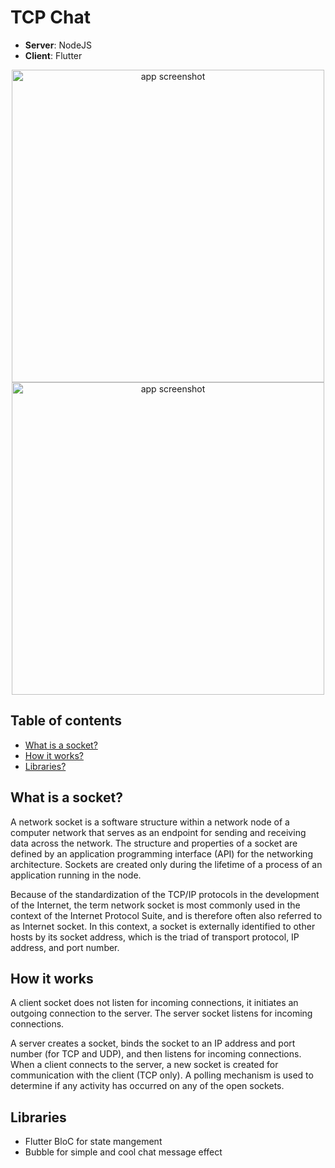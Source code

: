 # TCP Chat

- **Server**: NodeJS
- **Client**: Flutter

<p align="center">
  <img src="https://i.imgur.com/dGXbLUk.png" height="500px" alt="app screenshot">
   <img src="https://i.imgur.com/dd4fZI0.png" height="500px" alt="app screenshot">
</p>


## Table of contents

- [What is a socket?](#what-is-a-socket?)
- [How it works?](#how-it-works?)
- [Libraries?](#libraries)

## What is a socket? 

A network socket is a software structure within a network node of a computer network that serves as an endpoint for sending and receiving data across the network. The structure and properties of a socket are defined by an application programming interface (API) for the networking architecture. Sockets are created only during the lifetime of a process of an application running in the node.

Because of the standardization of the TCP/IP protocols in the development of the Internet, the term network socket is most commonly used in the context of the Internet Protocol Suite, and is therefore often also referred to as Internet socket. In this context, a socket is externally identified to other hosts by its socket address, which is the triad of transport protocol, IP address, and port number.

## How it works

A client socket does not listen for incoming connections, it initiates an outgoing connection to the server. The server socket listens for incoming connections.

A server creates a socket, binds the socket to an IP address and port number (for TCP and UDP), and then listens for incoming connections. When a client connects to the server, a new socket is created for communication with the client (TCP only). A polling mechanism is used to determine if any activity has occurred on any of the open sockets.


## Libraries

- Flutter BloC for state mangement
- Bubble for simple and cool chat message effect